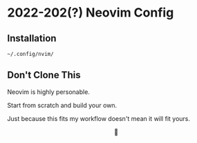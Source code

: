 # 2022-202(?) Neovim Config

## Installation
`~/.config/nvim/`

## Don't Clone This

Neovim is highly personable.

Start from scratch and build your own.

Just because this fits my workflow doesn't mean it will fit yours.

<p align=center>
🤟
</p>


